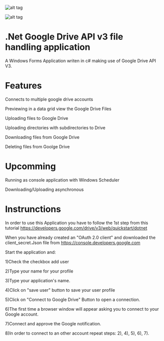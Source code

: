 ![alt tag](https://raw.githubusercontent.com/Obrelix/.net-Google-Drive-API-v3-File-Handling/master/images/visualSample.PNG)

![alt tag](https://raw.githubusercontent.com/Obrelix/.net-Google-Drive-API-v3-File-Handling/master/images/visualSample2.PNG)

# .Net Google Drive API v3 file handling application

A Windows Forms Application writen in c# making use of Google Drive API V3.

# Features

Connects to multiple google drive accounts

Previewing in a data grid view the Google Drive Files

Uploading files to Google Drive

Uploading directories with subdirectories to Drive

Downloading files from Google Drive

Deleting files from Goolge Drive

# Upcomming

Running as console application with Windows Scheduler

Downloading/Uploading asynchronous


# Instrunctions

In order to use this Application you have to follow the 1st step from this tutorial https://developers.google.com/drive/v3/web/quickstart/dotnet

When you have already created an "OAuth 2.0 client" and downloaded the client_secret.Json file from https://console.developers.google.com

Start the application and:

1)Check the checkbox add user

2)Type your name for your profile

3)Type your application's name. 

4)Click on "save user" button to save your user profile

5)Click on "Connect to Google Drive" Button to open a connection.

6)The first time a browser window will appear asking you to connect to your Google account.

7)Connect and approve the Google notification.

8)In order to connect to an other account repeat steps: 2), 4), 5), 6), 7).
